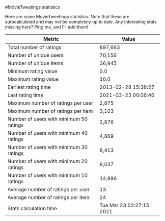 #MovieTweetings statistics

Here are some MovieTweetings statistics. Note that these are autocalculated and may not be completely up to date. Any interesting stats missing here? Ping me, and I'll add them!

Metric | Value
--- | ---
Total number of ratings                 | 897,663
Number of unique users                  | 70,156
Number of unique items                  | 36,945
Minimum rating value                    | 0.0
Maximum rating value                    | 10.0
Earliest rating time                    | 2013-02-28 15:38:27
Last rating time                        | 2021-03-23 00:06:46
Maximum number of ratings per user      | 2,875
Maximum number of ratings per item      | 3,103
Number of users with minimum 50 ratings | 3,876
Number of users with minimum 40 ratings | 4,869
Number of users with minimum 30 ratings | 6,413
Number of users with minimum 20 ratings | 9,037
Number of users with minimum 10 ratings | 14,896
Average number of ratings per user      | 13
Average number of ratings per item      | 24
Stats calculation time                  | Tue Mar 23 02:27:15 2021

